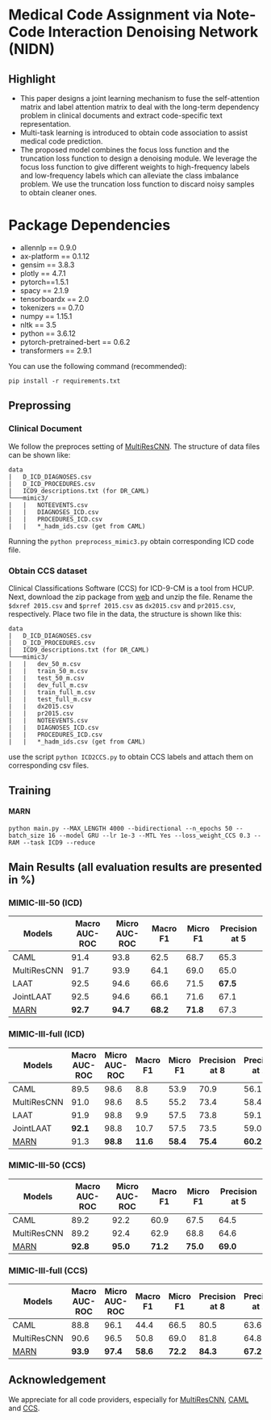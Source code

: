 # Medical Code Assignment via Note-Code Interaction Denoising Network  (NIDN)

## Highlight

- This paper designs a joint learning mechanism to fuse the self-attention matrix and label attention matrix to deal with the long-term dependency problem in clinical documents and extract code-specific text representation.
- Multi-task learning is introduced to obtain code association to assist medical code prediction.
- The proposed model combines the focus loss function and the truncation loss function to design a denoising module. We leverage the focus loss function to give different weights to high-frequency labels and low-frequency labels which can alleviate the class imbalance problem. We use the truncation loss function to discard noisy samples to obtain cleaner ones.


# Package Dependencies

* allennlp == 0.9.0
* ax-platform == 0.1.12
* gensim == 3.8.3
* plotly == 4.7.1
* pytorch==1.5.1
* spacy == 2.1.9
* tensorboardx == 2.0
* tokenizers == 0.7.0
* numpy == 1.15.1
* nltk == 3.5
* python == 3.6.12
* pytorch-pretrained-bert == 0.6.2
* transformers == 2.9.1

You can use the following command (recommended):
~~~
pip install -r requirements.txt
~~~

## Preprossing 

### Clinical Document

We follow the preproces setting of [MultiResCNN](https://github.com/foxlf823/Multi-Filter-Residual-Convolutional-Neural-Network). The structure of data files can be shown like:
```
data
|   D_ICD_DIAGNOSES.csv
|   D_ICD_PROCEDURES.csv
|   ICD9_descriptions.txt (for DR_CAML)
└───mimic3/
|   |   NOTEEVENTS.csv
|   |   DIAGNOSES_ICD.csv
|   |   PROCEDURES_ICD.csv
|   |   *_hadm_ids.csv (get from CAML)
```
Running the ```python preprocess_mimic3.py``` obtain corresponding ICD code file.

### Obtain CCS dataset

Clinical Classifications Software (CCS) for ICD-9-CM is a tool from HCUP.
Next, download the zip package from [web](https://www.hcup-us.ahrq.gov/toolssoftware/ccs/Single_Level_CCS_2015.zip) and unzip the file. Rename the ```$dxref 2015.csv``` and ```$prref 2015.csv``` as ```dx2015.csv``` and ```pr2015.csv```, respectively. Place two file in the data, the structure is shown like this:

```
data
|   D_ICD_DIAGNOSES.csv
|   D_ICD_PROCEDURES.csv
|   ICD9_descriptions.txt (for DR_CAML)
└───mimic3/
|   |   dev_50_m.csv
|   |   train_50_m.csv
|   |   test_50_m.csv
|   |   dev_full_m.csv
|   |   train_full_m.csv
|   |   test_full_m.csv
|   |   dx2015.csv
|   |   pr2015.csv
|   |   NOTEEVENTS.csv
|   |   DIAGNOSES_ICD.csv
|   |   PROCEDURES_ICD.csv
|   |   *_hadm_ids.csv (get from CAML)
```
use the script ```python ICD2CCS.py``` to obtain CCS labels and attach them on corresponding csv files.

## Training

#### MARN
~~~
python main.py --MAX_LENGTH 4000 --bidirectional --n_epochs 50 --batch_size 16 --model GRU --lr 1e-3 --MTL Yes --loss_weight_CCS 0.3 --RAM --task ICD9 --reduce
~~~

## Main Results (all evaluation results are presented in %)
### MIMIC-III-50 (ICD)

| Models     |  Macro AUC-ROC |  Micro AUC-ROC | Macro F1 | Micro F1 |  Precision at 5 |
|--------------|-----------|-----------|-----------|--------------|-----------------------|
|CAML | 91.4 | 93.8 | 62.5 | 68.7 | 65.3 |
|MultiResCNN| 91.7 | 93.9 | 64.1 | 69.0 | 65.0 |
|LAAT| 92.5 | 94.6 | 66.6 | 71.5 | **67.5**|
|JointLAAT| 92.5 | 94.6 | 66.1 | 71.6 | 67.1 |
|[MARN](https://drive.google.com/file/d/1oiiXfw9sn3b21nfqpQSIovxRXLhgMrxZ/view?usp=sharing)    | **92.7** | **94.7** | **68.2** | **71.8** | 67.3 |

### MIMIC-III-full (ICD)

| Models     |  Macro AUC-ROC |  Micro AUC-ROC | Macro F1 | Micro F1 |  Precision at 8  |  Precision at 15  |
|--------------|-----------|-----------|-----------|--------------|-----------------------|-----|
|CAML| 89.5 | 98.6 | 8.8 | 53.9 | 70.9 | 56.1 |
|MultiResCNN| 91.0 | 98.6 | 8.5 | 55.2 | 73.4 | 58.4 |
|LAAT| 91.9 | 98.8 | 9.9 | 57.5 | 73.8 | 59.1 |
|JointLAAT| **92.1** | 98.8 | 10.7 | 57.5 | 73.5 | 59.0 |
|[MARN](https://drive.google.com/file/d/1wwOdb8PDC1N0eOJUP3y4cJ2h6WLZHwjI/view?usp=sharing)    | 91.3 | **98.8** | **11.6** | **58.4** | **75.4** | **60.2** |

### MIMIC-III-50 (CCS)

| Models     |  Macro AUC-ROC |  Micro AUC-ROC | Macro F1 | Micro F1 |  Precision at 5 |
|--------------|-----------|-----------|-----------|--------------|-----------------------|
|CAML | 89.2 | 92.2 | 60.9 | 67.5 | 64.5 |
|MultiResCNN | 89.2 | 92.4 | 62.9 | 68.8 | 64.6 |
|[MARN](https://drive.google.com/file/d/1oiiXfw9sn3b21nfqpQSIovxRXLhgMrxZ/view?usp=sharing)   | **92.8** |  **95.0** |	 **71.2**	|  **75.0**	|  **69.0** |

### MIMIC-III-full (CCS)

| Models     |  Macro AUC-ROC |  Micro AUC-ROC | Macro F1 | Micro F1 |  Precision at 8  |  Precision at 15  |
|--------------|-----------|-----------|-----------|--------------|-----------------------|-----|
|CAML| 88.8 | 96.1 | 44.4 | 66.5 | 80.5 | 63.6 |
|MultiResCNN| 90.6 | 96.5 | 50.8 | 69.0 | 81.8 | 64.8 |
|[MARN](https://drive.google.com/file/d/1wwOdb8PDC1N0eOJUP3y4cJ2h6WLZHwjI/view?usp=sharing)    |  **93.9** |  **97.4** |  **58.6** |  **72.2** |  **84.3** |  **67.2** |


## Acknowledgement
We appreciate for all code providers, especially for [MultiResCNN](https://github.com/foxlf823/Multi-Filter-Residual-Convolutional-Neural-Network), [CAML](https://github.com/jamesmullenbach/caml-mimic) and [CCS](https://www.hcup-us.ahrq.gov/toolssoftware/ccs/ccs.jsp).
